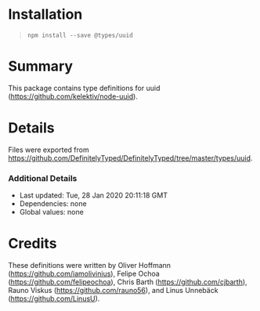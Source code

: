 # Installation
> `npm install --save @types/uuid`

# Summary
This package contains type definitions for uuid (https://github.com/kelektiv/node-uuid).

# Details
Files were exported from https://github.com/DefinitelyTyped/DefinitelyTyped/tree/master/types/uuid.

### Additional Details
 * Last updated: Tue, 28 Jan 2020 20:11:18 GMT
 * Dependencies: none
 * Global values: none

# Credits
These definitions were written by Oliver Hoffmann (https://github.com/iamolivinius), Felipe Ochoa (https://github.com/felipeochoa), Chris Barth (https://github.com/cjbarth), Rauno Viskus (https://github.com/rauno56), and Linus Unnebäck (https://github.com/LinusU).
